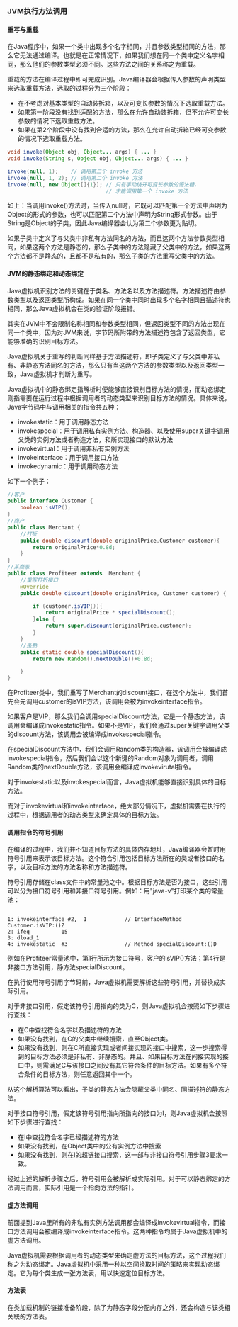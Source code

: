 ### JVM执行方法调用

#### 重写与重载

在Java程序中，如果一个类中出现多个名字相同，并且参数类型相同的方法，那么它无法通过编译。也就是在正常情况下，如果我们想在同一个类中定义名字相同，那么他们的参数类型必须不同。这些方法之间的关系称之为重载。

重载的方法在编译过程中即可完成识别。Java编译器会根据传入参数的声明类型来选取重载方法，选取的过程分为三个阶段：

* 在不考虑对基本类型的自动装拆箱，以及可变长参数的情况下选取重载方法。
* 如果第一阶段没有找到适配的方法，那么在允许自动装拆箱，但不允许可变长参数的情况下选取重载方法。
* 如果在第2个阶段中没有找到合适的方法，那么在允许自动拆箱已经可变参数的情况下选取重载方法。

```java
void invoke(Object obj, Object... args) { ... }
void invoke(String s, Object obj, Object... args) { ... }

invoke(null, 1);    // 调用第二个 invoke 方法
invoke(null, 1, 2); // 调用第二个 invoke 方法
invoke(null, new Object[]{1}); // 只有手动绕开可变长参数的语法糖，
                               // 才能调用第一个 invoke 方法
```

如上：当调用invoke()方法时，当传入null时，它既可以匹配第一个方法中声明为Object的形式的参数，也可以匹配第二个方法中声明为String形式参数。由于String是Object的子类，因此Java编译器会认为第二个参数更为贴切。

如果子类中定义了与父类中非私有方法同名的方法，而且这两个方法参数类型相同，如果这两个方法是静态的，那么子类中的方法隐藏了父类中的方法，如果这两个方法都不是静态的，且都不是私有的，那么子类的方法重写父类中的方法。

#### JVM的静态绑定和动态绑定

Java虚拟机识别方法的关键在于类名、方法名以及方法描述符。方法描述符由参数类型以及返回类型所构成。如果在同一个类中同时出现多个名字相同且描述符也相同，那么Java虚拟机会在类的验证阶段报错。

其实在JVM中不会限制名称相同和参数类型相同，但返回类型不同的方法出现在同一个类中，因为对JVM来说，字节码所附带的方法描述符包含了返回类型，它能够准确的识别目标方法。

Java虚拟机关于重写的判断同样基于方法描述符，即子类定义了与父类中非私有、非静态方法同名的方法，那么只有当这两个方法的参数类型以及返回类型一致，Java虚拟机才判断为重写。

Java虚拟机中的静态绑定指解析时便能够直接识别目标方法的情况，而动态绑定则指需要在运行过程中根据调用者的动态类型来识别目标方法的情况。具体来说，Java字节码中与调用相关的指令共五种：

* invokestatic：用于调用静态方法
* invokespecial：用于调用私有实例方法、构造器、以及使用super关键字调用父类的实例方法或者构造方法，和所实现接口的默认方法
* invokevirtual：用于调用非私有实例方法
* invokeinterface：用于调用接口方法
* invokedynamic：用于调用动态方法

如下一个例子：

```java
//客户
public interface Customer {
    boolean isVIP();
}
//商户
public class Merchant {
	//打折
    public double discount(double originalPrice,Customer customer){
        return originalPrice*0.8d;
    }
}
//某商家
public class Profiteer extends  Merchant {
	//重写打折接口
    @Override
    public double discount(double originalPrice, Customer customer) {

        if (customer.isVIP()){
            return originalPrice * specialDiscount();
        }else {
            return super.discount(originalPrice,customer);
        }
    }
    //杀熟
    public static double specialDiscount(){
        return new Random().nextDouble()+0.8d;

    }
}
```

在Profiteer类中，我们重写了Merchant的discount接口，在这个方法中，我们首先会先调用customer的isVIP方法，该调用会被为invokeinterface指令。

如果客户是VIP，那么我们会调用specialDiscount方法，它是一个静态方法，该调用会编译成invokestatic指令。如果不是VIP，我们会通过super关键字调用父类的discount方法，该调用会被编译成invokespecial指令。

在specialDiscount方法中，我们会调用Random类的构造器，该调用会被编译成invokespecial指令，然后我们会以这个新键的Random对象为调用者，调用Random类的nextDouble方法，该调用会编译成invokevirutal指令。

对于invokestatic以及invokespecial而言，Java虚拟机能够直接识别具体的目标方法。

而对于invokevirtual和invokeinterface，绝大部分情况下，虚拟机需要在执行的过程中，根据调用者的动态类型来确定具体的目标方法。



#### 调用指令的符号引用

在编译的过程中，我们并不知道目标方法的具体内存地址，Java编译器会暂时用符号引用来表示该目标方法。这个符合引用包括目标方法所在的类或者接口的名字，以及目标方法的方法名称和方法描述符。

符号引用存储在class文件中的常量池之中。根据目标方法是否为接口，这些引用可以分为接口符号引用和非接口符号引用。例如：用"java-v"打印某个类的常量池：

```

1: invokeinterface #2,  1            // InterfaceMethod Customer.isVIP:()Z
2: ifeq          15
3: dload_1
4: invokestatic  #3                  // Method specialDiscount:()D
```

例如在Profiteer常量池中，第1行所示为接口符号，客户的isVIP()方法；第4行是非接口方法引用，静方法specialDiscount。

在执行使用符号引用字节码前，Java虚拟机需要解析这些符号引用，并替换成实际引用。

对于非接口引用，假定该符号引用指向的类为C，则Java虚拟机会按照如下步骤进行查找：

* 在C中查找符合名字以及描述符的方法
* 如果没有找到，在C的父类中继续搜索，直至Object类。
* 如果没有找到，则在C所直接实现或者间接实现的接口中搜索，这一步搜索得到的目标方法必须是非私有、非静态的。并且、如果目标方法在间接实现的接口中，则需满足C与该接口之间没有其它符合条件的目标方法。如果有多个符合条件的目标方法，则任意返回其中一个。

从这个解析算法可以看出，子类的静态方法会隐藏父类中同名、同描述符的静态方法。

对于接口符号引用，假定该符号引用指向所指向的接口为I，则Java虚拟机会按照如下步骤进行查找：

* 在I中查找符合名字已经描述符的方法
* 如果没有找到，在Object类中的公有实例方法中搜索
* 如果没有找到，则在I的超链接口搜索，这一部与非接口符号引用步骤3要求一致。

经过上述的解析步骤之后，符号引用会被解析成实际引用。对于可以静态绑定的方法调用而言，实际引用是一个指向方法的指针。

#### 虚方法调用

前面提到Java里所有的非私有实例方法调用都会编译成invokevirtual指令，而接口方法调用会被编译成invokeinterface指令。这两种指令均属于Java虚拟机中的虚方法调用。

Java虚拟机需要根据调用者的动态类型来确定虚方法的目标方法，这个过程我们称之为动态绑定。Java虚拟机中采用一种以空间换取时间的策略来实现动态绑定。它为每个类生成一张方法表，用以快速定位目标方法。

#### 方法表

在类加载机制的链接准备阶段，除了为静态字段分配内存之外，还会构造与该类相关联的方法表。



